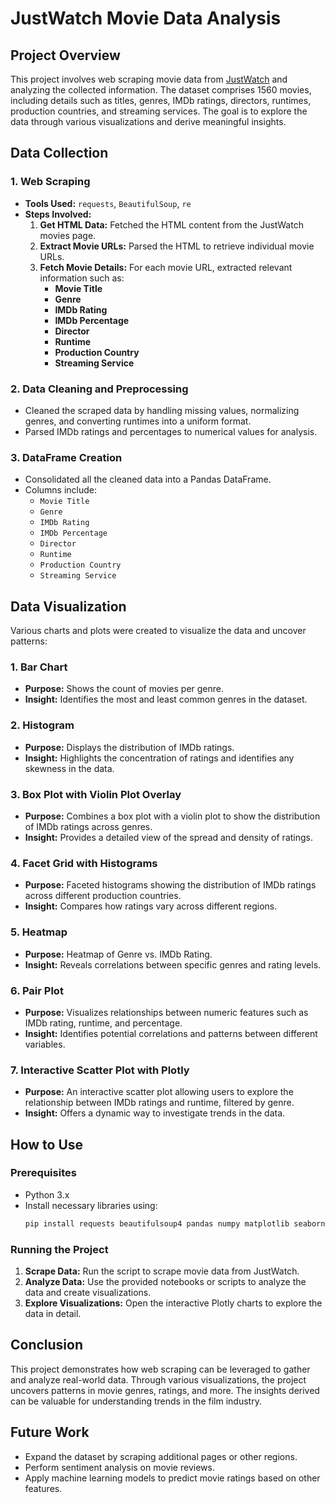 # JustWatch Movie Data Analysis

## Project Overview

This project involves web scraping movie data from [JustWatch](https://www.justwatch.com/us/movies) and analyzing the collected information. The dataset comprises 1560 movies, including details such as titles, genres, IMDb ratings, directors, runtimes, production countries, and streaming services. The goal is to explore the data through various visualizations and derive meaningful insights.

## Data Collection

### 1. Web Scraping
- **Tools Used:** `requests`, `BeautifulSoup`, `re`
- **Steps Involved:**
  1. **Get HTML Data:** Fetched the HTML content from the JustWatch movies page.
  2. **Extract Movie URLs:** Parsed the HTML to retrieve individual movie URLs.
  3. **Fetch Movie Details:** For each movie URL, extracted relevant information such as:
     - **Movie Title**
     - **Genre**
     - **IMDb Rating**
     - **IMDb Percentage**
     - **Director**
     - **Runtime**
     - **Production Country**
     - **Streaming Service**

### 2. Data Cleaning and Preprocessing
- Cleaned the scraped data by handling missing values, normalizing genres, and converting runtimes into a uniform format.
- Parsed IMDb ratings and percentages to numerical values for analysis.

### 3. DataFrame Creation
- Consolidated all the cleaned data into a Pandas DataFrame.
- Columns include:
  - `Movie Title`
  - `Genre`
  - `IMDb Rating`
  - `IMDb Percentage`
  - `Director`
  - `Runtime`
  - `Production Country`
  - `Streaming Service`

## Data Visualization

Various charts and plots were created to visualize the data and uncover patterns:

### 1. Bar Chart
- **Purpose:** Shows the count of movies per genre.
- **Insight:** Identifies the most and least common genres in the dataset.

### 2. Histogram
- **Purpose:** Displays the distribution of IMDb ratings.
- **Insight:** Highlights the concentration of ratings and identifies any skewness in the data.

### 3. Box Plot with Violin Plot Overlay
- **Purpose:** Combines a box plot with a violin plot to show the distribution of IMDb ratings across genres.
- **Insight:** Provides a detailed view of the spread and density of ratings.

### 4. Facet Grid with Histograms
- **Purpose:** Faceted histograms showing the distribution of IMDb ratings across different production countries.
- **Insight:** Compares how ratings vary across different regions.

### 5. Heatmap
- **Purpose:** Heatmap of Genre vs. IMDb Rating.
- **Insight:** Reveals correlations between specific genres and rating levels.

### 6. Pair Plot
- **Purpose:** Visualizes relationships between numeric features such as IMDb rating, runtime, and percentage.
- **Insight:** Identifies potential correlations and patterns between different variables.

### 7. Interactive Scatter Plot with Plotly
- **Purpose:** An interactive scatter plot allowing users to explore the relationship between IMDb ratings and runtime, filtered by genre.
- **Insight:** Offers a dynamic way to investigate trends in the data.

## How to Use

### Prerequisites
- Python 3.x
- Install necessary libraries using:
  ```bash
  pip install requests beautifulsoup4 pandas numpy matplotlib seaborn plotly
  ```

### Running the Project
1. **Scrape Data:** Run the script to scrape movie data from JustWatch.
2. **Analyze Data:** Use the provided notebooks or scripts to analyze the data and create visualizations.
3. **Explore Visualizations:** Open the interactive Plotly charts to explore the data in detail.

## Conclusion

This project demonstrates how web scraping can be leveraged to gather and analyze real-world data. Through various visualizations, the project uncovers patterns in movie genres, ratings, and more. The insights derived can be valuable for understanding trends in the film industry.

## Future Work
- Expand the dataset by scraping additional pages or other regions.
- Perform sentiment analysis on movie reviews.
- Apply machine learning models to predict movie ratings based on other features.

